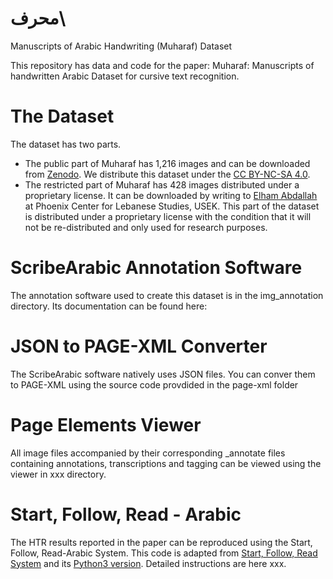 # محرف\\
Manuscripts of Arabic Handwriting (Muharaf) Dataset 

This repository has data and code for the paper: Muharaf: Manuscripts of handwritten Arabic Dataset
for cursive text recognition. 

# The Dataset
The dataset has two parts. 
- The public part of Muharaf has 1,216 images and can be downloaded from [Zenodo](https://zenodo.org/records/11492215). We distribute this dataset under the [CC BY-NC-SA 4.0](https://creativecommons.org/licenses/by-nc-sa/4.0/).
- The restricted part of Muharaf has 428 images distributed under a proprietary license. It can be downloaded by writing to [Elham Abdallah](elhamabdallah@usek.edu.lb) at Phoenix Center for Lebanese Studies, USEK. This part of the dataset is distributed under a proprietary license with the condition that it will not be re-distributed and only used for research purposes. 

# ScribeArabic Annotation Software
The annotation software used to create this dataset is in the img_annotation directory. Its documentation can be found here:

# JSON to PAGE-XML Converter
The ScribeArabic software natively uses JSON files. You can conver them to PAGE-XML using the source code provdided in the page-xml folder

# Page Elements Viewer
All image files accompanied by their corresponding _annotate files containing annotations, transcriptions and tagging can be viewed using the viewer in xxx directory. 

# Start, Follow, Read - Arabic
The HTR results reported in the paper can be reproduced using the Start, Follow, Read-Arabic System. This code is adapted from [Start, Follow, Read System](https://github.com/cwig/start_follow_read) and its [Python3 version](https://github.com/sharmaannapurna/start_follow_read_py3). Detailed instructions are here xxx.
